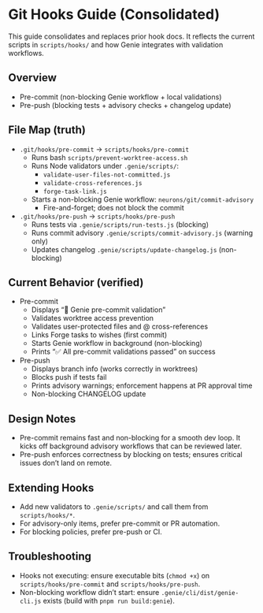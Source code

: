 # Git Hooks Guide (Consolidated)

This guide consolidates and replaces prior hook docs. It reflects the current scripts in `scripts/hooks/` and how Genie integrates with validation workflows.

## Overview
- Pre-commit (non-blocking Genie workflow + local validations)
- Pre-push (blocking tests + advisory checks + changelog update)

## File Map (truth)
- `.git/hooks/pre-commit` → `scripts/hooks/pre-commit`
  - Runs bash `scripts/prevent-worktree-access.sh`
  - Runs Node validators under `.genie/scripts/`:
    - `validate-user-files-not-committed.js`
    - `validate-cross-references.js`
    - `forge-task-link.js`
  - Starts a non-blocking Genie workflow: `neurons/git/commit-advisory`
    - Fire-and-forget; does not block the commit
- `.git/hooks/pre-push` → `scripts/hooks/pre-push`
  - Runs tests via `.genie/scripts/run-tests.js` (blocking)
  - Runs commit advisory `.genie/scripts/commit-advisory.js` (warning only)
  - Updates changelog `.genie/scripts/update-changelog.js` (non-blocking)

## Current Behavior (verified)
- Pre-commit
  - Displays “🧞 Genie pre-commit validation”
  - Validates worktree access prevention
  - Validates user-protected files and @ cross-references
  - Links Forge tasks to wishes (first commit)
  - Starts Genie workflow in background (non-blocking)
  - Prints “✅ All pre-commit validations passed” on success
- Pre-push
  - Displays branch info (works correctly in worktrees)
  - Blocks push if tests fail
  - Prints advisory warnings; enforcement happens at PR approval time
  - Non-blocking CHANGELOG update

## Design Notes
- Pre-commit remains fast and non-blocking for a smooth dev loop. It kicks off background advisory workflows that can be reviewed later.
- Pre-push enforces correctness by blocking on tests; ensures critical issues don’t land on remote.

## Extending Hooks
- Add new validators to `.genie/scripts/` and call them from `scripts/hooks/*`.
- For advisory-only items, prefer pre-commit or PR automation.
- For blocking policies, prefer pre-push or CI.

## Troubleshooting
- Hooks not executing: ensure executable bits (`chmod +x`) on `scripts/hooks/pre-commit` and `scripts/hooks/pre-push`.
- Non-blocking workflow didn’t start: ensure `.genie/cli/dist/genie-cli.js` exists (build with `pnpm run build:genie`).

